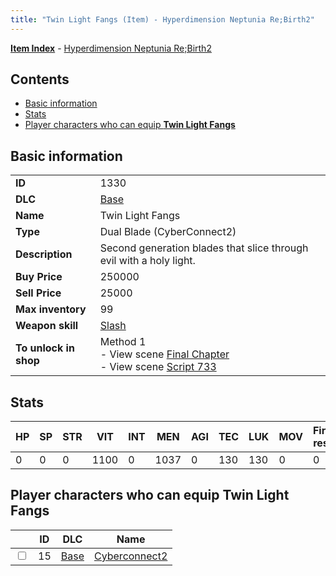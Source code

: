 ```yaml
---
title: "Twin Light Fangs (Item) - Hyperdimension Neptunia Re;Birth2"
---
```


[**Item Index**](/neptunia/rb2/item/index.html) - [Hyperdimension Neptunia Re;Birth2](/neptunia/rb2)

## Contents

- [Basic information](#basic-information)
- [Stats](#stats)
- [Player characters who can equip **Twin Light Fangs**](#player-characters-who-can-equip-twin-light-fangs)

## Basic information

|   |   |
| -- | -- |
| **ID** | 1330 |
| **DLC** | [Base](/neptunia/rb2/dlc/0-base.html) |
| **Name** | Twin Light Fangs |
| **Type** | Dual Blade (CyberConnect2) |
| **Description** | Second generation blades that slice through evil with a holy light. |
| **Buy Price** | 250000 |
| **Sell Price** | 25000 |
| **Max inventory** | 99 |
| **Weapon skill** | [Slash](/neptunia/rb2/skill/0-2102-slash.html) |
| **To unlock in shop** | Method 1<br />- View scene [Final Chapter](/neptunia/rb2/scene/0-467-final-chapter.html)<br />- View scene [Script 733](/neptunia/rb2/scene/0-733-script-733.html) |

## Stats

| HP | SP | STR | VIT | INT | MEN | AGI | TEC | LUK | MOV | Fire res. | Ice res. | Wind res. | Lightning res. |
| -- | -- | --- | --- | --- | --- | --- | --- | --- | --- | --------- | -------- | --------- | -------------- |
| 0 | 0 | 0 | 1100 | 0 | 1037 | 0 | 130 | 130 | 0 | 0 | 0 | 0 | 0 |

## Player characters who can equip **Twin Light Fangs**

|    | ID | DLC | Name |
| -- | -- | --- | ---- |
| <input type="checkbox" id="rb2-player-0-15" class="trackbox" /> | 15 | [Base](/neptunia/rb2/dlc/0-base.html) | [Cyberconnect2](/neptunia/rb2/player/0-15-cyberconnect2.html) |